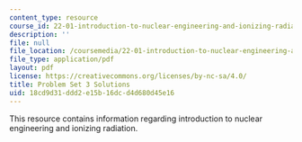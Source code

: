 ```yaml
---
content_type: resource
course_id: 22-01-introduction-to-nuclear-engineering-and-ionizing-radiation-fall-2015
description: ''
file: null
file_location: /coursemedia/22-01-introduction-to-nuclear-engineering-and-ionizing-radiation-fall-2015/18cd9d31ddd2e15b16dcd4d680d45e16_MIT22_01F15_ps3_sol.pdf
file_type: application/pdf
layout: pdf
license: https://creativecommons.org/licenses/by-nc-sa/4.0/
title: Problem Set 3 Solutions
uid: 18cd9d31-ddd2-e15b-16dc-d4d680d45e16
---
```

This resource contains information regarding introduction to nuclear engineering and ionizing radiation.